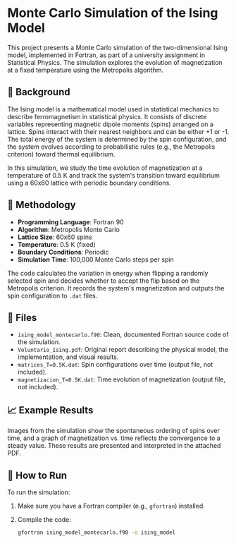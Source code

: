 # Monte Carlo Simulation of the Ising Model

This project presents a Monte Carlo simulation of the two-dimensional Ising model, implemented in Fortran, as part of a university assignment in Statistical Physics. The simulation explores the evolution of magnetization at a fixed temperature using the Metropolis algorithm.

## 🧠 Background

The Ising model is a mathematical model used in statistical mechanics to describe ferromagnetism in statistical physics. It consists of discrete variables representing magnetic dipole moments (spins) arranged on a lattice. Spins interact with their nearest neighbors and can be either +1 or -1. The total energy of the system is determined by the spin configuration, and the system evolves according to probabilistic rules (e.g., the Metropolis criterion) toward thermal equilibrium.

In this simulation, we study the time evolution of magnetization at a temperature of 0.5 K and track the system's transition toward equilibrium using a 60x60 lattice with periodic boundary conditions.

## 🧩 Methodology

- **Programming Language**: Fortran 90
- **Algorithm**: Metropolis Monte Carlo
- **Lattice Size**: 60x60 spins
- **Temperature**: 0.5 K (fixed)
- **Boundary Conditions**: Periodic
- **Simulation Time**: 100,000 Monte Carlo steps per spin

The code calculates the variation in energy when flipping a randomly selected spin and decides whether to accept the flip based on the Metropolis criterion. It records the system's magnetization and outputs the spin configuration to `.dat` files.

## 📂 Files

- `ising_model_montecarlo.f90`: Clean, documented Fortran source code of the simulation.
- `Voluntario_Ising.pdf`: Original report describing the physical model, the implementation, and visual results.
- `matrices_T=0.5K.dat`: Spin configurations over time (output file, not included).
- `magnetizacion_T=0.5K.dat`: Time evolution of magnetization (output file, not included).

## 📈 Example Results

Images from the simulation show the spontaneous ordering of spins over time, and a graph of magnetization vs. time reflects the convergence to a steady value. These results are presented and interpreted in the attached PDF.

## 🚀 How to Run

To run the simulation:

1. Make sure you have a Fortran compiler (e.g., `gfortran`) installed.
2. Compile the code:

   ```bash
   gfortran ising_model_montecarlo.f90 -o ising_model

